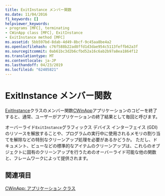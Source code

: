 ```yaml
---
title: ExitInstance メンバー関数
ms.date: 11/04/2016
f1_keywords: []
helpviewer_keywords:
- programs [MFC], terminating
- CWinApp class [MFC], ExitInstance
- ExitInstance method [MFC]
ms.assetid: 5bb597bd-8dab-4d49-8bcf-9c45aa8be4a2
ms.openlocfilehash: c76f588b22ad8ffd1d3dae954c5113feffb62a3f
ms.sourcegitcommit: 0ab61bc3d2b6cfbd52a16c6ab2b97a8ea1864f12
ms.translationtype: MT
ms.contentlocale: ja-JP
ms.lasthandoff: 04/23/2019
ms.locfileid: "62405821"
---
```

# <a name="exitinstance-member-function"></a>ExitInstance メンバー関数

[ExitInstance](../mfc/reference/cwinapp-class.md#exitinstance)クラスのメンバー関数[CWinApp](../mfc/reference/cwinapp-class.md)アプリケーションのコピーを終了すると、通常、ユーザーがアプリケーションの終了結果として毎回と呼びます。

オーバーライド`ExitInstance`グラフィックス デバイス インターフェイス (GDI) のリソースを解放することや、プログラムの実行中に使用されるメモリの割り当てを解除などの特別なクリーンアップ処理を必要があるかどうか。 ただし、ドキュメント、ビューなどの標準的なアイテムのクリーンアップは、これらのオブジェクトに固有のクリーンアップを行うためのオーバーライド可能な他の関数と、フレームワークによって提供されます。

## <a name="see-also"></a>関連項目

[CWinApp: アプリケーション クラス](../mfc/cwinapp-the-application-class.md)
